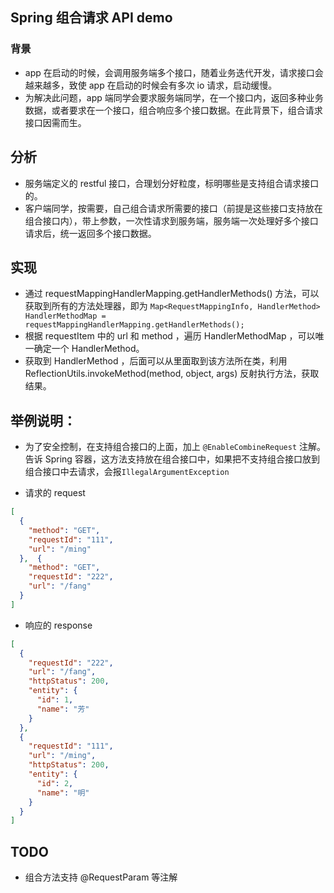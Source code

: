 ##  Spring 组合请求 API demo

### 背景

* app 在启动的时候，会调用服务端多个接口，随着业务迭代开发，请求接口会越来越多，致使 app 在启动的时候会有多次 io 请求，启动缓慢。
* 为解决此问题，app 端同学会要求服务端同学，在一个接口内，返回多种业务数据，或者要求在一个接口，组合响应多个接口数据。在此背景下，组合请求接口因需而生。

## 分析

* 服务端定义的 restful 接口，合理划分好粒度，标明哪些是支持组合请求接口的。
* 客户端同学，按需要，自己组合请求所需要的接口（前提是这些接口支持放在组合接口内），带上参数，一次性请求到服务端，服务端一次处理好多个接口请求后，统一返回多个接口数据。

## 实现
 
* 通过 requestMappingHandlerMapping.getHandlerMethods() 方法，可以获取到所有的方法处理器，即为 ```Map<RequestMappingInfo, HandlerMethod> HandlerMethodMap = requestMappingHandlerMapping.getHandlerMethods();```
* 根据 requestItem 中的 url 和 method ，遍历 HandlerMethodMap ，可以唯一确定一个 HandlerMethod。
* 获取到 HandlerMethod ，后面可以从里面取到该方法所在类，利用 ReflectionUtils.invokeMethod(method, object, args) 反射执行方法，获取结果。

## 举例说明：

* 为了安全控制，在支持组合接口的上面，加上 ``` @EnableCombineRequest ``` 注解。告诉 Spring 容器，这方法支持放在组合接口中，如果把不支持组合接口放到组合接口中去请求，会报``` IllegalArgumentException ```


* 请求的 request
```json
[
  {
    "method": "GET",
    "requestId": "111",
    "url": "/ming"
  },  {
    "method": "GET",
    "requestId": "222",
    "url": "/fang"
  }
]
```

* 响应的 response

```json
[
  {
    "requestId": "222",
    "url": "/fang",
    "httpStatus": 200,
    "entity": {
      "id": 1,
      "name": "芳"
    }
  },
  {
    "requestId": "111",
    "url": "/ming",
    "httpStatus": 200,
    "entity": {
      "id": 2,
      "name": "明"
    }
  }
]
```

## TODO

* 组合方法支持 @RequestParam 等注解
